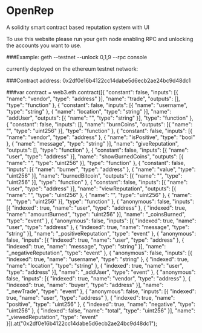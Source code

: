 # OpenRep
A solidity smart contract based reputation system with UI

To use this website please run your geth node enabling RPC and unlocking the accounts you want to use.

###Example: geth --testnet --unlock 0,1,9 --rpc console 

currently deployed on the ethereum testnet network:

###Contract address: 0x2df0e16b4122cc14dabe5d6ecb2ae24bc9d48dc1

###var contract = web3.eth.contract([{ "constant": false, "inputs": [{ "name": "vendor", "type": "address" }], "name": "trade", "outputs": [], "type": "function" }, { "constant": false, "inputs": [{ "name": "username", "type": "string" }, { "name": "location", "type": "string" }], "name": "addUser", "outputs": [{ "name": "", "type": "string" }], "type": "function" }, { "constant": false, "inputs": [], "name": "burnCoins", "outputs": [{ "name": "", "type": "uint256" }], "type": "function" }, { "constant": false, "inputs": [{ "name": "vendor", "type": "address" }, { "name": "isPositive", "type": "bool" }, { "name": "message", "type": "string" }], "name": "giveReputation", "outputs": [], "type": "function" }, { "constant": false, "inputs": [{ "name": "user", "type": "address" }], "name": "showBurnedCoins", "outputs": [{ "name": "", "type": "uint256" }], "type": "function" }, { "constant": false, "inputs": [{ "name": "burner", "type": "address" }, { "name": "value", "type": "uint256" }], "name": "burnedBitcoin", "outputs": [{ "name": "", "type": "uint256" }], "type": "function" }, { "constant": false, "inputs": [{ "name": "user", "type": "address" }], "name": "viewReputation", "outputs": [{ "name": "", "type": "uint256" }, { "name": "", "type": "uint256" }, { "name": "", "type": "uint256" }], "type": "function" }, { "anonymous": false, "inputs": [{ "indexed": true, "name": "user", "type": "address" }, { "indexed": true, "name": "amountBurned", "type": "uint256" }], "name": "_coinsBurned", "type": "event" }, { "anonymous": false, "inputs": [{ "indexed": true, "name": "user", "type": "address" }, { "indexed": true, "name": "message", "type": "string" }], "name": "_positiveReputation", "type": "event" }, { "anonymous": false, "inputs": [{ "indexed": true, "name": "user", "type": "address" }, { "indexed": true, "name": "message", "type": "string" }], "name": "_negativeReputation", "type": "event" }, { "anonymous": false, "inputs": [{ "indexed": true, "name": "username", "type": "string" }, { "indexed": true, "name": "location", "type": "string" }, { "indexed": true, "name": "user", "type": "address" }], "name": "_addUser", "type": "event" }, { "anonymous": false, "inputs": [{ "indexed": true, "name": "vendor", "type": "address" }, { "indexed": true, "name": "buyer", "type": "address" }], "name": "_newTrade", "type": "event" }, { "anonymous": false, "inputs": [{ "indexed": true, "name": "user", "type": "address" }, { "indexed": true, "name": "positive", "type": "uint256" }, { "indexed": true, "name": "negative", "type": "uint256" }, { "indexed": false, "name": "total", "type": "uint256" }], "name": "_viewedReputation", "type": "event" }]).at("0x2df0e16b4122cc14dabe5d6ecb2ae24bc9d48dc1");


